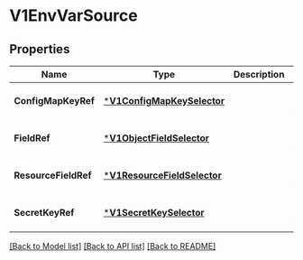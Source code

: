# V1EnvVarSource

## Properties
Name | Type | Description | Notes
------------ | ------------- | ------------- | -------------
**ConfigMapKeyRef** | [***V1ConfigMapKeySelector**](V1ConfigMapKeySelector.md) |  | [optional] [default to null]
**FieldRef** | [***V1ObjectFieldSelector**](V1ObjectFieldSelector.md) |  | [optional] [default to null]
**ResourceFieldRef** | [***V1ResourceFieldSelector**](V1ResourceFieldSelector.md) |  | [optional] [default to null]
**SecretKeyRef** | [***V1SecretKeySelector**](V1SecretKeySelector.md) |  | [optional] [default to null]

[[Back to Model list]](../README.md#documentation-for-models) [[Back to API list]](../README.md#documentation-for-api-endpoints) [[Back to README]](../README.md)


